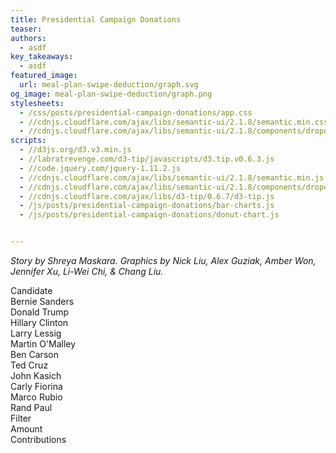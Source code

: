 ```yaml
---
title: Presidential Campaign Donations
teaser:
authors:
  - asdf
key_takeaways:
  - asdf
featured_image:
  url: meal-plan-swipe-deduction/graph.svg
og_image: meal-plan-swipe-deduction/graph.png
stylesheets:
  - /css/posts/presidential-campaign-donations/app.css
  - //cdnjs.cloudflare.com/ajax/libs/semantic-ui/2.1.8/semantic.min.css
  - //cdnjs.cloudflare.com/ajax/libs/semantic-ui/2.1.8/components/dropdown.min.css
scripts:
  - //d3js.org/d3.v3.min.js
  - //labratrevenge.com/d3-tip/javascripts/d3.tip.v0.6.3.js
  - //code.jquery.com/jquery-1.11.2.js
  - //cdnjs.cloudflare.com/ajax/libs/semantic-ui/2.1.8/semantic.min.js
  - //cdnjs.cloudflare.com/ajax/libs/semantic-ui/2.1.8/components/dropdown.min.js
  - //cdnjs.cloudflare.com/ajax/libs/d3-tip/0.6.7/d3-tip.js
  - /js/posts/presidential-campaign-donations/bar-charts.js
  - /js/posts/presidential-campaign-donations/donut-chart.js


---
```

*Story by Shreya Maskara. Graphics by Nick Liu, Alex Guziak, Amber Won, Jennifer Xu, Li-Wei Chi, & Chang Liu.*
<div id="donut-chart"></div>

<div class="ui inline dropdown" id="d1">
  <div class="text">
    Candidate
  </div>
  <i class="dropdown icon"></i>
  <div class="menu">
    <div class="item">
      Bernie Sanders  
    </div>
    <div class="item">
      Donald Trump
    </div>
    <div class="item">
      Hillary Clinton
    </div>
    <div class="item">
      Larry Lessig
    </div>
    <div class="item">
      Martin O'Malley
    </div>
    <div class="item">
      Ben Carson
    </div>
    <div class="item">
      Ted Cruz
    </div>
    <div class="item">
      John Kasich
    </div>
    <div class="item">
      Carly Fiorina
    </div>
    <div class="item">
      Marco Rubio
    </div>
    <div class="item">
      Rand Paul
    </div>
  </div>
</div>
<div class="ui inline dropdown" id="d2">
  <div class="text">
    Filter
  </div>
  <i class="dropdown icon"></i>
  <div class="menu">
    <div class="item">
      Amount
    </div>
    <div class="item">
      Contributions
    </div>
  </div>
</div>

<div id="vertical-bar"></div>
<div id="horizontal-bar"></div>


